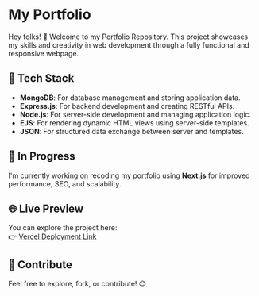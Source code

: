 # My Portfolio  

Hey folks! 👋 Welcome to my Portfolio Repository. This project showcases my skills and creativity in web development through a fully functional and responsive webpage.  

## 🔧 Tech Stack  
- **MongoDB**: For database management and storing application data.  
- **Express.js**: For backend development and creating RESTful APIs.  
- **Node.js**: For server-side development and managing application logic.  
- **EJS**: For rendering dynamic HTML views using server-side templates.  
- **JSON**: For structured data exchange between server and templates.  

## 🚧 In Progress  
I'm currently working on recoding my portfolio using **Next.js** for improved performance, SEO, and scalability.

## 🌐 Live Preview  
You can explore the project here:  
👉 [Vercel Deployment Link](https://divyanshu-dugar.vercel.app/)

## 🤝 Contribute  
Feel free to explore, fork, or contribute! 😊  
